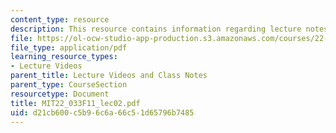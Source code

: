 ```yaml
---
content_type: resource
description: This resource contains information regarding lecture notes.
file: https://ol-ocw-studio-app-production.s3.amazonaws.com/courses/22-033-nuclear-systems-design-project-fall-2011/d21cb600c5b96c6a66c51d65796b7485_MIT22_033F11_lec02.pdf
file_type: application/pdf
learning_resource_types:
- Lecture Videos
parent_title: Lecture Videos and Class Notes
parent_type: CourseSection
resourcetype: Document
title: MIT22_033F11_lec02.pdf
uid: d21cb600-c5b9-6c6a-66c5-1d65796b7485
---
```

